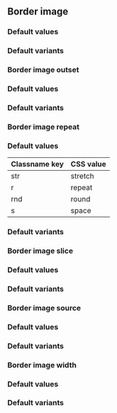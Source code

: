 ## Border image


<!-- <values.borderImage> -->
### Default values

<!-- </values.borderImage> -->

<!-- <variants.borderImage> -->
### Default variants

<!-- </variants.borderImage> -->


### Border image outset

<!-- <values.borderImageOutset> -->
### Default values

<!-- </values.borderImageOutset> -->

<!-- <variants.borderImageOutset> -->
### Default variants

<!-- </variants.borderImageOutset> -->

### Border image repeat

<!-- <values.borderImageRepeat> -->
### Default values
|Classname key|CSS value|
|-------------|---------|
|str          |stretch  |
|r            |repeat   |
|rnd          |round    |
|s            |space    |

<!-- </values.borderImageRepeat> -->

<!-- <variants.borderImageRepeat> -->
### Default variants

<!-- </variants.borderImageRepeat> -->

### Border image slice

<!-- <values.borderImageSlice> -->
### Default values

<!-- </values.borderImageSlice> -->

<!-- <variants.borderImageSlice> -->
### Default variants

<!-- </variants.borderImageSlice> -->

### Border image source

<!-- <values.borderImageSource> -->
### Default values

<!-- </values.borderImageSource> -->

<!-- <variants.borderImageSource> -->
### Default variants

<!-- </variants.borderImageSource> -->

### Border image width

<!-- <values.borderImageWidth> -->
### Default values

<!-- </values.borderImageWidth> -->

<!-- <variants.borderImageWidth> -->
### Default variants

<!-- </variants.borderImageWidth> -->
